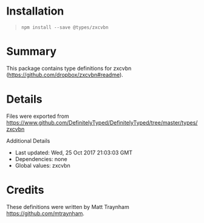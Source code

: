# Installation
> `npm install --save @types/zxcvbn`

# Summary
This package contains type definitions for zxcvbn (https://github.com/dropbox/zxcvbn#readme).

# Details
Files were exported from https://www.github.com/DefinitelyTyped/DefinitelyTyped/tree/master/types/zxcvbn

Additional Details
 * Last updated: Wed, 25 Oct 2017 21:03:03 GMT
 * Dependencies: none
 * Global values: zxcvbn

# Credits
These definitions were written by Matt Traynham <https://github.com/mtraynham>.
